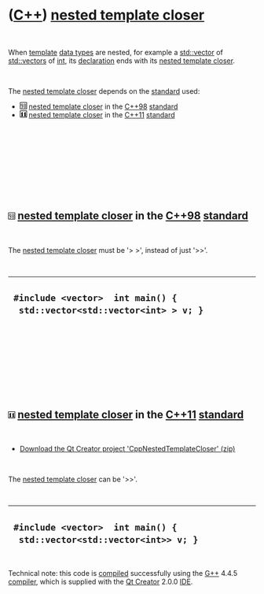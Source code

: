 



 

 

 

 

 

([C++](Cpp.md)) [nested template closer](CppNestedTemplateCloser.md)
======================================================================

 

When [template](CppTemplate.md) [data types](CppDataType.md) are
nested, for example a [std::vector](CppVector.md) of
[std::vectors](CppVector.md) of [int](CppInt.md), its
[declaration](CppDeclaration.md) ends with its [nested template
closer](CppNestedTemplateCloser.md).

 

The [nested template closer](CppNestedTemplateCloser.md) depends on the
[standard](CppStandard.md) used:

-   ![C++98](PicCpp98.png) [nested template
    closer](CppNestedTemplateCloser.md) in the [C++98](Cpp98.md)
    [standard](CppStandard.md)
-   ![C++11](PicCpp11.png) [nested template
    closer](CppNestedTemplateCloser.md) in the [C++11](Cpp11.md)
    [standard](CppStandard.md)

 

 

 

 

 

![C++98](PicCpp98.png) [nested template closer](CppNestedTemplateCloser.md) in the [C++98](Cpp98.md) [standard](CppStandard.htm)
----------------------------------------------------------------------------------------------------------------------------------

 

The [nested template closer](CppNestedTemplateCloser.md) must be '&gt;
&gt;', instead of just '&gt;&gt;'.

 

  --------------------------------------------------------------------------
  ` #include <vector>  int main() {   std::vector<std::vector<int> > v; }`
  --------------------------------------------------------------------------

 

 

 

 

 

![C++11](PicCpp11.png) [nested template closer](CppNestedTemplateCloser.md) in the [C++11](Cpp11.md) [standard](CppStandard.htm)
----------------------------------------------------------------------------------------------------------------------------------

 

-   [Download the Qt Creator project
    'CppNestedTemplateCloser' (zip)](CppNestedTemplateCloser.zip)

 

The [nested template closer](CppNestedTemplateCloser.md) can be
'&gt;&gt;'.

 

  -------------------------------------------------------------------------
  ` #include <vector>  int main() {   std::vector<std::vector<int>> v; }`
  -------------------------------------------------------------------------

 

Technical note: this code is [compiled](CppCompile.md) successfully
using the [G++](CppGpp.md) 4.4.5 [compiler](CppCompiler.md), which is
supplied with the [Qt Creator](CppQtCreator.md) 2.0.0
[IDE](CppIde.md).

 

 

 

 





 



